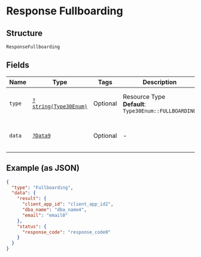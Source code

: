 
# Response Fullboarding

## Structure

`ResponseFullboarding`

## Fields

| Name | Type | Tags | Description | Getter | Setter |
|  --- | --- | --- | --- | --- | --- |
| `type` | [`?string(Type30Enum)`](../../doc/models/type-30-enum.md) | Optional | Resource Type<br>**Default**: `Type30Enum::FULLBOARDING` | getType(): ?string | setType(?string type): void |
| `data` | [`?Data9`](../../doc/models/data-9.md) | Optional | - | getData(): ?Data9 | setData(?Data9 data): void |

## Example (as JSON)

```json
{
  "type": "Fullboarding",
  "data": {
    "result": {
      "client_app_id": "client_app_id2",
      "dba_name": "dba_name4",
      "email": "email0"
    },
    "status": {
      "response_code": "response_code0"
    }
  }
}
```

